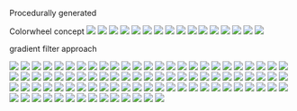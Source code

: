 
Procedurally generated

Colorwheel concept
![](v2_3color2.svg)
![](v2_3color3.svg)
![](v2_3color4.svg)
![](v2_3color5.svg)
![](v2_2color2.svg)
![](v2_2color3.svg)
![](v2_2color4.svg)
![](v2_2color5.svg)
![](v21color2.svg)
![](v21color3.svg)
![](v21color4.svg)
![](v21color5.svg)
![](v2_0color2.svg)
![](v2_0color3.svg)
![](v2_0color4.svg)
![](v2_0color5.svg)

gradient filter approach

![](output_3color2.svg)
![](output_3color3.svg)
![](output_3color4.svg)
![](output_3color5.svg)
![](output_2color2.svg)
![](output_2color3.svg)
![](output_2color4.svg)
![](output_2color5.svg)
![](output_1color2.svg)
![](output_1color3.svg)
![](output_1color4.svg)
![](output_1color5.svg)
![](output_0color2.svg)
![](output_0color3.svg)
![](output_0color4.svg)
![](output_0color5.svg)
![](output_1.svg)
![](output_2.svg)
![](output_3.svg)
![](output_4.svg)
![](output_5.svg)
![](output_6.svg)
![](output_7.svg)
![](output_8.svg)
![](output_9.svg)
![](output_10.svg)
![](output_11.svg)
![](output_12.svg)
![](output_13.svg)
![](output_14.svg)
![](output_15.svg)
![](output_16.svg)
![](output_17.svg)
![](output_18.svg)
![](output_19.svg)
![](output_20.svg)
![](output_21.svg)
![](output_22.svg)
![](output_23.svg)
![](output_24.svg)
![](output_25.svg)
![](output_26.svg)
![](output_27.svg)
![](output_28.svg)
![](output_29.svg)
![](output2.svg)
![](output3.svg)
![](output4.svg)
![](output5.svg)
![](output6.svg)
![](output7.svg)
![](output8.svg)
![](output9.svg)
![](output10.svg)
![](output11.svg)
![](output12.svg)
![](output13.svg)
![](output14.svg)
![](output15.svg)
![](output16.svg)
![](output17.svg)
![](output18.svg)
![](output19.svg)
![](output20.svg)
![](output21.svg)
![](output22.svg)
![](output23.svg)
![](output24.svg)
![](output25.svg)
![](output26.svg)
![](output27.svg)
![](output28.svg)
![](output29.svg)
![](output30.svg)
![](output31.svg)
![](output32.svg)
![](output33.svg)
![](output34.svg)
![](output35.svg)
![](output36.svg)
![](output37.svg)
![](output38.svg)
![](output39.svg)
![](output40.svg)
![](output41.svg)
![](output42.svg)
![](output43.svg)
![](output44.svg)
![](output45.svg)
